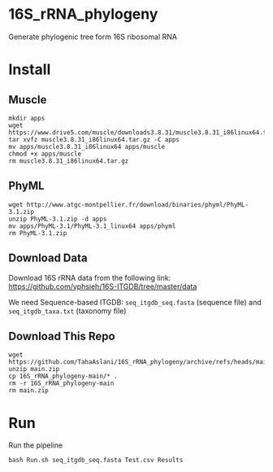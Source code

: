 # 16S_rRNA_phylogeny
Generate phylogenic tree form 16S ribosomal RNA

# Install

## Muscle
```
mkdir apps
wget https://www.drive5.com/muscle/downloads3.8.31/muscle3.8.31_i86linux64.tar.gz
tar xvfz muscle3.8.31_i86linux64.tar.gz -C apps
mv apps/muscle3.8.31_i86linux64 apps/muscle
chmod +x apps/muscle
rm muscle3.8.31_i86linux64.tar.gz
```

## PhyML
```
wget http://www.atgc-montpellier.fr/download/binaries/phyml/PhyML-3.1.zip
unzip PhyML-3.1.zip -d apps
mv apps/PhyML-3.1/PhyML-3.1_linux64 apps/phyml
rm PhyML-3.1.zip
```

## Download Data
Download 16S rRNA data from the following link:
https://github.com/yphsieh/16S-ITGDB/tree/master/data

We need Sequence-based ITGDB: ```seq_itgdb_seq.fasta``` (sequence file) and ```seq_itgdb_taxa.txt``` (taxonomy file)

## Download This Repo
```
wget https://github.com/TahaAslani/16S_rRNA_phylogeny/archive/refs/heads/main.zip
unzip main.zip
cp 16S_rRNA_phylogeny-main/* .
rm -r 16S_rRNA_phylogeny-main
rm main.zip
```

# Run

Run the pipeline
```
bash Run.sh seq_itgdb_seq.fasta Test.csv Results
```
